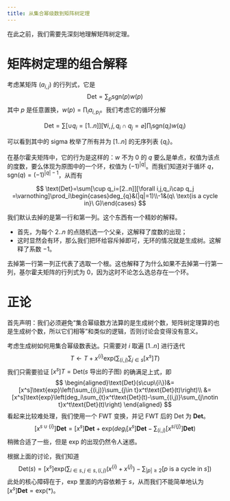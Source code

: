 ```yaml
---
title: 从集合幂级数到矩阵树定理
---
```


在此之前，我们需要先深刻地理解矩阵树定理。

# 矩阵树定理的组合解释

考虑某矩阵 $(a_{i,j})$ 的行列式，它是
$$
\text{Det}=\sum_p\text{sgn}(p)w(p)
$$
其中 $p$ 是任意置换，$w(p)=\prod_{i} a_{i,p_i}$。我们考虑它的循环分解

$$
\text{Det}=\sum_{}[\cup q_i=[1..n]][\forall i,j,q_i\cap q_j =\varnothing]\prod_i\text{sgn}(q_i)w(q_i)
$$

可以看到其中的 sigma 枚举了所有并为 $[1..n]$ 的无序列表 $\{q_i\}$。

在基尔霍夫矩阵中，它的行为是这样的：$w$ 不为 $0$ 的 $q$ 要么是单点，权值为该点的度数，要么体现为原图中的一个环，权值为 $(-1)^{|q|}$。而我们知道对于循环 $q$，$\text{sgn}(q) =(-1)^{|q|-1}$，从而有

$$
\text{Det}=\sum[\cup q_i=[2..n]][\forall i,j,q_i\cap q_j =\varnothing]\prod_i\begin{cases}deg_{q}&(|q|=1)\\-1&(q\ \text{is a cycle in}\ G)\end{cases}
$$

我们默认去掉的是第一行和第一列。这个东西有一个精妙的解释。

- 首先，为每个 $2..n$ 的点随机选一个父亲，这解释了度数的出现；
- 这时显然会有环，那么我们把环给容斥掉即可，无环的情况就是生成树。这解释了系数 $-1$。

去掉第一行第一列正代表了选取一个根。这也解释了为什么如果不去掉第一行第一列，基尔霍夫矩阵的行列式为 $0$，因为这时不论怎么选总存在一个环。

# 正论

首先声明：我们必须避免“集合幂级数方法算的是生成树个数，矩阵树定理算的也是生成树个数，所以它们相等”和类似的逻辑，否则讨论会变得没有意义。

考虑生成树如何用集合幂级数表达。只需要对 $i$ 取遍 $[1..n]$ 进行迭代
$$
T\leftarrow T+x^{\{i\}}\text{exp}\left(\sum_{(i,j)}\sum_{j\in s}[x^s]T\right)
$$
我们只需要验证 $[x^s]T=\text{Det}(s\ \text{导出的子图})$ 的确满足上式，即
$$
\begin{aligned}\text{Det}(s\cup\{i\})&=[x^s]\text{exp}\left(\sum_{(i,j)}\sum_{j\in t}x^t\text{Det}(t)\right)\\
&=[x^s]\text{exp}\left(deg_i\sum_{t}x^t\text{Det}(t)-\sum_{(i,j)}\sum_{j\notin t}x^t\text{Det}(t)\right)
\end{aligned}
$$
看起来比较难处理，我们使用一个 $\text{FWT}$ 变换，并记 $\text{FWT}$ 后的 $\text{Det}$ 为 $\mathbf{Det}$。
$$
[x^{s\cup\{i\}}]\mathbf{Det}=[x^s]\mathbf{Det}+\text{exp}\left(deg_i[x^s]\mathbf{Det}-\sum_{(i,j)}[x^{s/\{j\}}]\mathbf{Det}\right)
$$
稍微合适了一些，但是 $\text{exp}$ 的出现仍然令人迷惑。

根据上面的讨论，我们知道
$$
\text{Det}(s)=[x^s]\text{exp}\left(\sum_{i\in s, j\in s, (i,j)}\left(x^{\{i\}}+x^{\{j\}}\right)-\sum_{|p|\ge 2}[p\ \text{is a cycle in}\ s]\right)
$$
此处的核心障碍在于，$\text{exp}$ 里面的内容依赖于 $s$，从而我们不能简单地认为 $[x^s]\mathbf{Det}=\text{exp}(*)$。